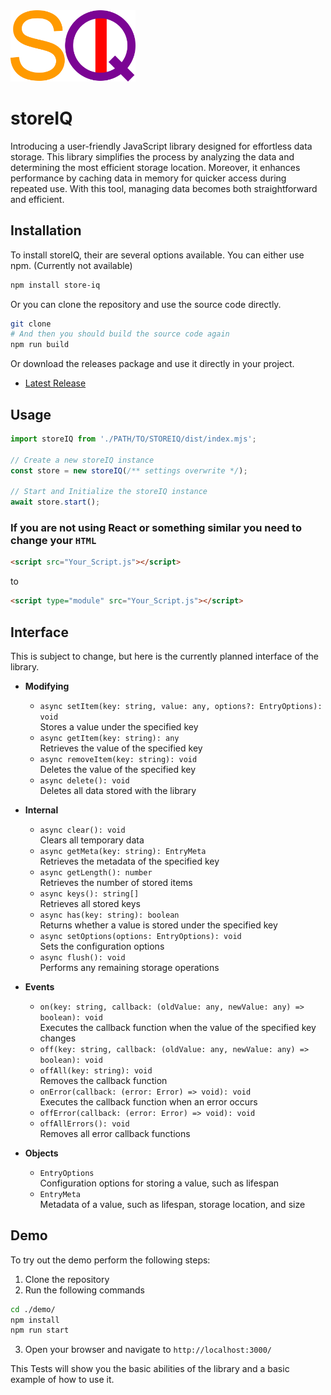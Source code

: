 <img src="SIQ.png" alt="SIQ" width="200"/>

# storeIQ
Introducing a user-friendly JavaScript library designed for effortless data storage. This library simplifies the process by analyzing the data and determining the most efficient storage location. Moreover, it enhances performance by caching data in memory for quicker access during repeated use. With this tool, managing data becomes both straightforward and efficient.
## Installation
To install storeIQ, their are several options available. You can either use npm. (Currently not available)
```bash
npm install store-iq
```
Or you can clone the repository and use the source code directly.
```bash
git clone
# And then you should build the source code again
npm run build
```
Or download the releases package and use it directly in your project.
* [Latest Release](https://github.com/TLTimeplex/storeIQ/releases/latest)
## Usage
```ts
import storeIQ from './PATH/TO/STOREIQ/dist/index.mjs';

// Create a new storeIQ instance
const store = new storeIQ(/** settings overwrite */);

// Start and Initialize the storeIQ instance
await store.start();
```
### If you are not using React or something similar you need to change your `HTML`
```html
<script src="Your_Script.js"></script>
```
to
```html
<script type="module" src="Your_Script.js"></script>
```
## Interface
This is subject to change, but here is the currently planned interface of the library.
- **Modifying**
  - `async setItem(key: string, value: any, options?: EntryOptions): void`  
    Stores a value under the specified key
  - `async getItem(key: string): any`  
    Retrieves the value of the specified key
  - `async removeItem(key: string): void`  
    Deletes the value of the specified key
  - `async delete(): void`  
    Deletes all data stored with the library

- **Internal**
  - `async clear(): void`  
    Clears all temporary data
  - `async getMeta(key: string): EntryMeta`  
    Retrieves the metadata of the specified key
  - `async getLength(): number`  
    Retrieves the number of stored items
  - `async keys(): string[]`  
    Retrieves all stored keys
  - `async has(key: string): boolean`  
    Returns whether a value is stored under the specified key
  - `async setOptions(options: EntryOptions): void`  
    Sets the configuration options
  - `async flush(): void`  
    Performs any remaining storage operations

- **Events**
  - `on(key: string, callback: (oldValue: any, newValue: any) => boolean): void`  
    Executes the callback function when the value of the specified key changes
  - `off(key: string, callback: (oldValue: any, newValue: any) => boolean): void`
  - `offAll(key: string): void`  
    Removes the callback function
  - `onError(callback: (error: Error) => void): void`  
    Executes the callback function when an error occurs
  - `offError(callback: (error: Error) => void): void`
  - `offAllErrors(): void`  
    Removes all error callback functions

- **Objects**
  - `EntryOptions`  
    Configuration options for storing a value, such as lifespan
  - `EntryMeta`  
    Metadata of a value, such as lifespan, storage location, and size

## Demo
To try out the demo perform the following steps:
1. Clone the repository
2. Run the following commands
```bash
cd ./demo/
npm install
npm run start
```
3. Open your browser and navigate to `http://localhost:3000/`

This Tests will show you the basic abilities of the library and a basic example of how to use it.